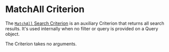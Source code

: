 # MatchAll Criterion

The [`MatchAll` Search Criterion](../../api/php_api/php_api_reference/classes/Ibexa-Contracts-Core-Repository-Values-Content-Query-Criterion-MatchAll.html)
is an auxiliary Criterion that returns all search results.
It's used internally when no filter or query is provided on a Query object.

The Criterion takes no arguments.

